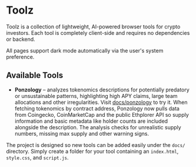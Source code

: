 # Toolz

Toolz is a collection of lightweight, AI-powered browser tools for crypto investors. Each tool is completely client-side and requires no dependencies or backend.

All pages support dark mode automatically via the user's system preference.

## Available Tools

- **Ponzology** – analyzes tokenomics descriptions for potentially predatory or unsustainable patterns, highlighting high APY claims, large team allocations and other irregularities. Visit [docs/ponzology](docs/ponzology/) to try it. When fetching tokenomics by contract address, Ponzology now pulls data from Coingecko, CoinMarketCap and the public Ethplorer API so supply information and basic metadata like holder counts are included alongside the description. The analysis checks for unrealistic supply numbers, missing max supply and other warning signs.

The project is designed so new tools can be added easily under the `docs/` directory. Simply create a folder for your tool containing an `index.html`, `style.css`, and `script.js`.
